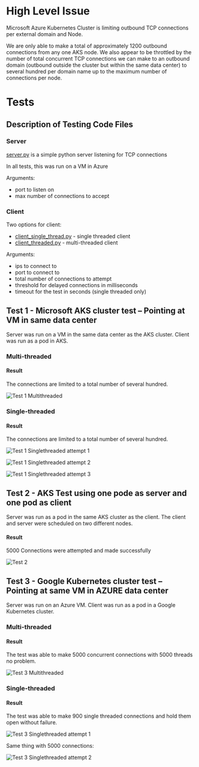 # High Level Issue

Microsoft Azure Kubernetes Cluster is limiting outbound TCP connections per external domain and
Node.

We are only able to make a total of approximately 1200 outbound connections from any one AKS node.
We also appear to be throttled by the number of total concurrent TCP connections we can make to an
outbound domain (outbound outside the cluster but within the same data center) to several hundred per
domain name up to the maximum number of connections per node.

# Tests

## Description of Testing Code Files

### Server
[server.py](server.py) is a simple python server listening for TCP connections

In all tests, this was run on a VM in Azure

Arguments:
* port to listen on
* max number of connections to accept

### Client

Two options for client:
* [client_single_thread.py](client_single_thread.py) - single threaded client
* [client_threaded.py](client_threaded.py) - multi-threaded client

Arguments:
* ips to connect to
* port to connect to
* total number of connections to attempt
* threshold for delayed connections in milliseconds
* timeout for the test in seconds (single threaded only)

## Test 1 - Microsoft AKS cluster test – Pointing at VM in same data center

Server was run on a VM in the same data center as the AKS cluster. Client was run as a pod in AKS.

### Multi-threaded

#### Result

The connections are limited to a total number of several hundred.

![Test 1 Multithreaded](images/test1_multithreaded.png)

### Single-threaded

#### Result

The connections are limited to a total number of several hundred.

![Test 1 Singlethreaded attempt 1](images/test1_singlethreaded_1.png)

![Test 1 Singlethreaded attempt 2](images/test1_singlethreaded_2.png)

![Test 1 Singlethreaded attempt 3](images/test1_singlethreaded_3.png)

## Test 2 - AKS Test using one pode as server and one pod as client

Server was run as a pod in the same AKS cluster as the client. The client and server were scheduled on two different nodes.

#### Result

5000 Connections were attempted and made successfully

![Test 2](images/test2.png)

## Test 3 - Google Kubernetes cluster test – Pointing at same VM in AZURE data center

Server was run on an Azure VM. Client was run as a pod in a Google Kubernetes cluster.

### Multi-threaded

#### Result

The test was able to make 5000 concurrent connections with 5000 threads no problem.

![Test 3 Multithreaded](images/test3_multithreaded.png)

### Single-threaded

#### Result

The test was able to make 900 single threaded connections and hold them open
without failure.

![Test 3 Singlethreaded attempt 1](images/test3_singlethreaded_1.png)

Same thing with 5000 connections:

![Test 3 Singlethreaded attempt 2](images/test3_singlethreaded_2.png)
